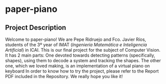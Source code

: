 # paper-piano
## Project Description
Welcome to paper-piano! We are Pepe Ridruejo and Fco. Javier Ríos, students of the 3º year of IMAT (*Ingeniería Matemática e Inteligencia Artificial*) in ICAI.
This is our final project for the subject of Computer Vision. It has 2 main parts: One devoted towards detecting patterns (specifically, shapes), using them to decode a system and tracking the shapes. The other one, which we loved making, is an implementation of a virtual piano on keyboard
In order to know how to try the project, please refer to the Report PDF included in the Repository. We really hope you like it!
